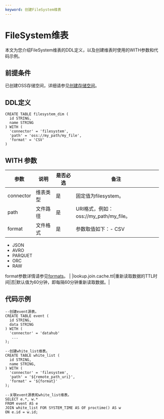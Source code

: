 ```yaml
---
keyword: 创建FileSystem维表
---
```


# FileSystem维表

本文为您介绍FileSystem维表的DDL定义，以及创建维表时使用的WITH参数和代码示例。

## 前提条件

已创建OSS存储空间，详细请参见[创建存储空间](/cn.zh-CN/快速入门/控制台快速入门/创建存储空间.md)。

## DDL定义

```
CREATE TABLE filesystem_dim (
  id STRING,
  name STRING
) WITH (
  'connector' = 'filesystem',
  'path' = 'oss://my_path/my_file',
  'format' = 'CSV' 
)
```

## WITH 参数

|参数|说明|是否必选|备注|
|--|--|----|--|
|connector|维表类型|是|固定值为filesystem。|
|path|文件路径|是|URI格式，例如：oss://my\_path/my\_file。|
|format|文件格式|是|参数取值如下：-   CSV
-   JSON
-   AVRO
-   PARQUET
-   ORC
-   RAW

format参数详情请参见[formats](https://ci.apache.org/projects/flink/flink-docs-master/zh/docs/connectors/table/formats/overview/)。 |
|lookup.join.cache.ttl|重新读取数据的TTL时间|否|默认值为60分钟，即每隔60分钟重新读取数据。|

## 代码示例

```
--创建event源表。
CREATE TABLE event (
  id STRING, 
  data STRING
) WITH (
  'connector' = 'datahub'
   ...
);

--创建white_list维表。
CREATE TABLE white_list (
  id STRING,
  name STRING,
) WITH (
  'connector' = 'filesystem',
  'path' = '${remote_path_uri}',
  'format' = '${format}'
);

--关联event源表和white_list维表。
SELECT e.*, w.*
FROM event AS e
JOIN white_list FOR SYSTEM_TIME AS OF proctime() AS w
ON e.id = w.id;
```

